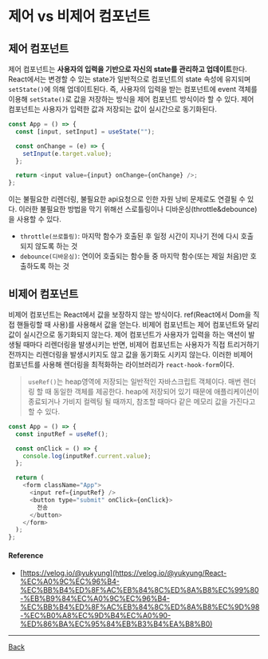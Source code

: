 # 제어 vs 비제어 컴포넌트

## 제어 컴포넌트

제어 컴포넌트는 **사용자의 입력을 기반으로 자신의 state를 관리하고 업데이트**한다. React에서는 변경할 수 있는 state가 일반적으로 컴포넌트의 state 속성에 유지되며 `setState()`에 의해 업데이트된다. 즉, 사용자의 입력을 받는 컴포넌트에 event 객체를 이용해 `setState()`로 값을 저장하는 방식을 제어 컴포넌트 방식이라 할 수 있다. 제어 컴포넌트는 사용자가 입력한 값과 저장되는 값이 실시간으로 동기화된다.

```javascript
const App = () => {
  const [input, setInput] = useState("");

  const onChange = (e) => {
    setInput(e.target.value);
  };

  return <input value={input} onChange={onChange} />;
};
```

이는 불필요한 리렌더링, 불필요한 api요청으로 인한 자원 낭비 문제로도 연결될 수 있다. 이러한 불필요한 방법을 막기 위해선 스로틀링이나 디바운싱(throttle&debounce)을 사용할 수 있다.

- `throttle(쓰로틀링)`: 마지막 함수가 호출된 후 일정 시간이 지나기 전에 다시 호출되지 않도록 하는 것
- `debounce(디바운싱)`: 연이어 호출되는 함수들 중 마지막 함수(또는 제일 처음)만 호출하도록 하는 것

## 비제어 컴포넌트

비제어 컴포넌트는 React에서 값을 보장하지 않는 방식이다. ref(React에서 Dom을 직접 핸들링할 때 사용)를 사용해서 값을 얻는다. 비제어 컴포넌트는 제어 컴포넌트와 달리 값이 실시간으로 동기화되지 않는다. 제어 컴포넌트가 사용자가 입력을 하는 액션이 발생될 때마다 리렌더링을 발생시키는 반면, 비제어 컴포넌트는 사용자가 직접 트리거하기 전까지는 리렌더링을 발생시키지도 않고 값을 동기화도 시키지 않는다. 이러한 비제어 컴포넌트를 사용해 렌더링을 최적화하는 라이브러리가 `react-hook-form`이다.

> `useRef()`는 heap영역에 저장되는 일반적인 자바스크립트 객체이다. 매번 렌더링 할 때 동일한 객체를 제공한다. heap에 저장되어 있기 때문에 애플리케이션이 종료되거나 가비지 컬렉팅 될 때까지, 참조할 때마다 같은 메모리 값을 가진다고 할 수 있다.

```javascript
const App = () => {
  const inputRef = useRef();

  const onClick = () => {
    console.log(inputRef.current.value);
  };

  return (
    <form className="App">
      <input ref={inputRef} />
      <button type="submit" onClick={onClick}>
        전송
      </button>
    </form>
  );
};
```

#### Reference

- [https://velog.io/@yukyung](https://velog.io/@yukyung/React-%EC%A0%9C%EC%96%B4-%EC%BB%B4%ED%8F%AC%EB%84%8C%ED%8A%B8%EC%99%80-%EB%B9%84%EC%A0%9C%EC%96%B4-%EC%BB%B4%ED%8F%AC%EB%84%8C%ED%8A%B8%EC%9D%98-%EC%B0%A8%EC%9D%B4%EC%A0%90-%ED%86%BA%EC%95%84%EB%B3%B4%EA%B8%B0)

---

[Back](../README.md)
